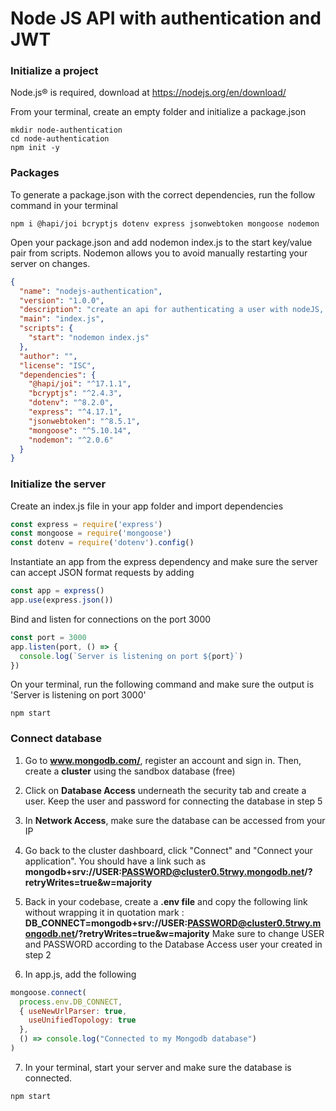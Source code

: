# Node JS API with authentication and JWT

### Initialize a project

Node.js® is required, download at https://nodejs.org/en/download/

From your terminal, create an empty folder and initialize a package.json

```console
mkdir node-authentication
cd node-authentication
npm init -y 
```

### Packages

To generate a package.json with the correct dependencies, run the follow command in your terminal

```console
npm i @hapi/joi bcryptjs dotenv express jsonwebtoken mongoose nodemon
```

Open your package.json and add nodemon index.js to the start key/value pair from scripts. Nodemon allows you to avoid manually restarting your server on changes.

```json
{
  "name": "nodejs-authentication",
  "version": "1.0.0",
  "description": "create an api for authenticating a user with nodeJS, express, mongodb and jwt",
  "main": "index.js",
  "scripts": {
    "start": "nodemon index.js"
  },
  "author": "",
  "license": "ISC",
  "dependencies": {
    "@hapi/joi": "^17.1.1",
    "bcryptjs": "^2.4.3",
    "dotenv": "^8.2.0",
    "express": "^4.17.1",
    "jsonwebtoken": "^8.5.1",
    "mongoose": "^5.10.14",
    "nodemon": "^2.0.6"
  }
}
```

### Initialize the server

Create an index.js file in your app folder and import dependencies

```javascript
const express = require('express')
const mongoose = require('mongoose')
const dotenv = require('dotenv').config()
```

Instantiate an app from the express dependency and make sure the server can accept JSON format requests by adding 

```javascript
const app = express()
app.use(express.json())
```

Bind and listen for connections on the port 3000

```javascript
const port = 3000
app.listen(port, () => {
  console.log(`Server is listening on port ${port}`)
})
```

On your terminal, run the following command and make sure the output is 'Server is listening on port 3000' 

```console
npm start
```

### Connect database

1. Go to **www.mongodb.com/**, register an account and sign in. Then, create a **cluster** using the sandbox database (free)

2. Click on **Database Access** underneath the security tab and create a user. Keep the user and password for connecting the database in step 5

3. In **Network Access**, make sure the database can be accessed from your IP

4. Go back to the cluster dashboard, click "Connect" and "Connect your application". 
You should have a link such as **mongodb+srv://USER:PASSWORD@cluster0.5trwy.mongodb.net/<dbname>?retryWrites=true&w=majority**

5. Back in your codebase, create a **.env file** and copy the following link without wrapping it in quotation mark : 
**DB_CONNECT=mongodb+srv://USER:PASSWORD@cluster0.5trwy.mongodb.net/<dbname>?retryWrites=true&w=majority**
Make sure to change USER and PASSWORD according to the Database Access user your created in step 2

6. In app.js, add the following

```javascript
mongoose.connect(
  process.env.DB_CONNECT, 
  { useNewUrlParser: true, 
    useUnifiedTopology: true 
  },
  () => console.log("Connected to my Mongodb database")
)
```

7. In your terminal, start your server and make sure the database is connected.

```console
npm start
```
